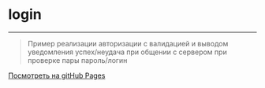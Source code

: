 # login
---
>Пример реализации авторизации с валидацией и выводом уведомления  успех/неудача при общении с сервером при проверке пары пароль/логин

[Посмотреть на gitHub Pages](https://shantypower.github.io/login/)
